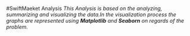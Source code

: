 #SwiftMaeket Analysis
_This Analysis is based on the analyzing, summarizing and visualizing the data.In the visualization process the graphs are represented using __Matplotlib__ and __Seaborn__ on regards of the problem._
